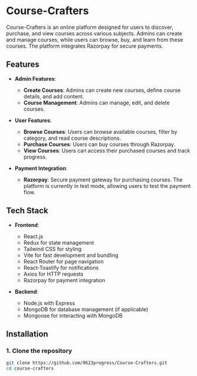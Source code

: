 # Course-Crafters

Course-Crafters is an online platform designed for users to discover, purchase, and view courses across various subjects. Admins can create and manage courses, while users can browse, buy, and learn from these courses. The platform integrates Razorpay for secure payments.

## Features

- **Admin Features**:
  - **Create Courses**: Admins can create new courses, define course details, and add content.
  - **Course Management**: Admins can manage, edit, and delete courses.
- **User Features**:

  - **Browse Courses**: Users can browse available courses, filter by category, and read course descriptions.
  - **Purchase Courses**: Users can buy courses through Razorpay.
  - **View Courses**: Users can access their purchased courses and track progress.

- **Payment Integration**:
  - **Razorpay**: Secure payment gateway for purchasing courses. The platform is currently in test mode, allowing users to test the payment flow.

## Tech Stack

- **Frontend**:

  - React.js
  - Redux for state management
  - Tailwind CSS for styling
  - Vite for fast development and bundling
  - React Router for page navigation
  - React-Toastify for notifications
  - Axios for HTTP requests
  - Razorpay for payment integration

- **Backend**:
  - Node.js with Express
  - MongoDB for database management (if applicable)
  - Mongoose for interacting with MongoDB

## Installation

### 1. Clone the repository

```bash
git clone https://github.com/9623progress/Course-Crafters.git
cd course-crafters
```
